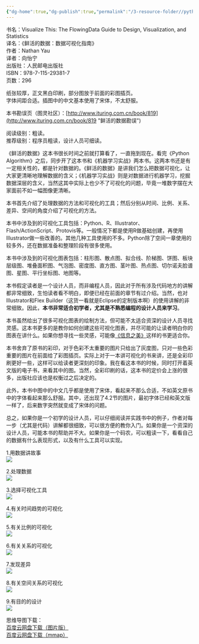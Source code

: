 ```yaml
---
{"dg-home":true,"dg-publish":true,"permalink":"/3-resource-folder//pythoner/","tags":"gardenEntry","dgPassFrontmatter":true}
---
```


书名：Visualize This: The FlowingData Guide to Design, Visualization, and Statistics  
译名：《鲜活的数据：数据可视化指南》  
作者：Nathan Yau  
译者：向怡宁  
出版社：人民邮电出版社  
ISBN：978-7-115-29381-7  
页数：296

纸张较厚，正文黑白印刷，部分图放于前面的彩图插页。  
字体间距合适。插图中的中文基本使用了宋体，不太舒服。

本书勘误页（图灵社区）：[http://www.ituring.com.cn/book/819](http://www.ituring.com.cn/book/819 "鲜活的数据勘误")

阅读级别：粗读。  
推荐级别：程序员粗读，设计人员可细读。  
  
《鲜活的数据》这本书很长时间之前就打算看了，一直拖到现在。看完《Python Algorithm》之后，同步开了这本书和《机器学习实战》两本书。这两本书还是有一定相关性的，都是针对数据的。《鲜活的数据》是讲我们怎么把数据可视化，让大家更清晰地理解数据的含义；《机器学习实战》则是对数据进行机器学习，挖掘数据深层的含义，当然这其中实际上也少不了可视化的问题，毕竟一堆数字摆在大家面前不如一幅图像更清晰。

本书首先介绍了处理数据的方法和可视化的工具；然后分别从时间、比例、关系、差异、空间的角度介绍了可视化的方法。

本书中涉及到的可视化工具包括：Python、R、Illustrator、Flash/ActionScript、Protovis等。一般情况下都是使用R做基础创建，再使用Illustrator做一些改善的。其他几种工具使用的不多。Python除了空间一章使用的较多外，还在数据准备和整理阶段有很多使用。

本书中涉及到的可视化图表包括：柱形图、散点图、拟合线、阶梯图、饼图、板块层级图、堆叠面积图、气泡图、密度图、直方图、茎叶图、热点图、切尔诺夫脸谱图、星图、平行坐标图、地图等。

本书假定读者是一个设计人员，而非编程人员，因此对于所有涉及代码地方的讲解都非常细致，生怕读者看不明白，即便已经在前面的章节有过介绍。当然，也对Illustrator和Flex Builder（这货一看就是Eclipse的定制版本啊）的使用讲解的非常细致。因此，**本书非常适合初学者，尤其是不熟悉编程的设计人员来学习**。

本书虽然给出了很多可视化图表的绘制方法，但可能不太适合资深的设计人员寻找灵感。这本书更多的是教你如何创建这些可视化图表，并尽可能的让读者明白你的图表在讲什么。如果你想寻找一些灵感，可能像[《信息之美》](http://www.pythoner.com/73.html "《信息之美》读书笔记")这样的书更适合你。

本书舍弃了原书的彩印，对于色彩不太重要的图片只给出了灰度图，只对一些色彩重要的图片在前面给了彩图插页。实际上对于一本讲可视化的书来讲，还是全彩印刷更好一些，这样可以给读者更深刻的印象。我在看这本书的时候，同时打开着英文版的电子书，来看其中的图。当然，全彩印刷的话，这本书的定价会上涨的很多，出版社应该也是权衡过之后决定的。

此外，本书中图中的中文几乎都是使用了宋体，看起来不那么合适，不如英文原书中的字体看起来那么舒服。其中，还出现了4.2节的图片，最初字体已经和英文版一样了，后来数字突然就变成了宋体的问题。

总之，如果你是一个初学的设计人员，可以仔细阅读并实践书中的例子，作者对每一步（尤其是代码）讲解都很细致，可以很方便的教你入门。如果你是一个资深的设计人员，可能本书的帮助并不大。如果你是一个码农，可以粗读一下，看看自己的数据有什么表现形式，以及有什么工具可以实现。

1.用数据讲故事  
[![](http://www.pythoner.com/wp-content/uploads/2013/07/1.%E7%94%A8%E6%95%B0%E6%8D%AE%E8%AE%B2%E6%95%85%E4%BA%8B-300x125.png)
](http://www.pythoner.com/wp-content/uploads/2013/07/1.%E7%94%A8%E6%95%B0%E6%8D%AE%E8%AE%B2%E6%95%85%E4%BA%8B.png)

2.处理数据  
[![](http://www.pythoner.com/wp-content/uploads/2013/07/2.%E5%A4%84%E7%90%86%E6%95%B0%E6%8D%AE-250x300.png)
](http://www.pythoner.com/wp-content/uploads/2013/07/2.%E5%A4%84%E7%90%86%E6%95%B0%E6%8D%AE.png)

3.选择可视化工具  
[![](http://www.pythoner.com/wp-content/uploads/2013/07/3.%E9%80%89%E6%8B%A9%E5%8F%AF%E8%A7%86%E5%8C%96%E5%B7%A5%E5%85%B7-300x262.png)
](http://www.pythoner.com/wp-content/uploads/2013/07/3.%E9%80%89%E6%8B%A9%E5%8F%AF%E8%A7%86%E5%8C%96%E5%B7%A5%E5%85%B7.png)

4.有关时间趋势的可视化  
[![](http://www.pythoner.com/wp-content/uploads/2013/07/4.%E6%9C%89%E5%85%B3%E6%97%B6%E9%97%B4%E8%B6%8B%E5%8A%BF%E7%9A%84%E5%8F%AF%E8%A7%86%E5%8C%96-300x166.png)
](http://www.pythoner.com/wp-content/uploads/2013/07/4.%E6%9C%89%E5%85%B3%E6%97%B6%E9%97%B4%E8%B6%8B%E5%8A%BF%E7%9A%84%E5%8F%AF%E8%A7%86%E5%8C%96.png)

5.有关比例的可视化  
[![](http://www.pythoner.com/wp-content/uploads/2013/07/5.%E6%9C%89%E5%85%B3%E6%AF%94%E4%BE%8B%E7%9A%84%E5%8F%AF%E8%A7%86%E5%8C%96-300x134.png)
](http://www.pythoner.com/wp-content/uploads/2013/07/5.%E6%9C%89%E5%85%B3%E6%AF%94%E4%BE%8B%E7%9A%84%E5%8F%AF%E8%A7%86%E5%8C%96.png)

6.有关关系的可视化  
[![](http://www.pythoner.com/wp-content/uploads/2013/07/6.%E6%9C%89%E5%85%B3%E5%85%B3%E7%B3%BB%E7%9A%84%E5%8F%AF%E8%A7%86%E5%8C%96-300x129.png)
](http://www.pythoner.com/wp-content/uploads/2013/07/6.%E6%9C%89%E5%85%B3%E5%85%B3%E7%B3%BB%E7%9A%84%E5%8F%AF%E8%A7%86%E5%8C%96.png)

7.发现差异  
[![](http://www.pythoner.com/wp-content/uploads/2013/07/7.%E5%8F%91%E7%8E%B0%E5%B7%AE%E5%BC%82-300x221.png)
](http://www.pythoner.com/wp-content/uploads/2013/07/7.%E5%8F%91%E7%8E%B0%E5%B7%AE%E5%BC%82.png)

8.有关空间关系的可视化  
[![](http://www.pythoner.com/wp-content/uploads/2013/07/8.%E6%9C%89%E5%85%B3%E7%A9%BA%E9%97%B4%E5%85%B3%E7%B3%BB%E7%9A%84%E5%8F%AF%E8%A7%86%E5%8C%96-300x153.png)
](http://www.pythoner.com/wp-content/uploads/2013/07/8.%E6%9C%89%E5%85%B3%E7%A9%BA%E9%97%B4%E5%85%B3%E7%B3%BB%E7%9A%84%E5%8F%AF%E8%A7%86%E5%8C%96.png)

9.有目的的设计  
[![](http://www.pythoner.com/wp-content/uploads/2013/07/9.%E6%9C%89%E7%9B%AE%E7%9A%84%E7%9A%84%E8%AE%BE%E8%AE%A1-300x81.png)
](http://www.pythoner.com/wp-content/uploads/2013/07/9.%E6%9C%89%E7%9B%AE%E7%9A%84%E7%9A%84%E8%AE%BE%E8%AE%A1.png)

思维导图下载：  
[百度云网盘下载（图片版）](http://pan.baidu.com/share/link?shareid=2667452938&uk=3875896295 "鲜活的数据思维导图")  
[百度云网盘下载（mmap）](http://pan.baidu.com/share/link?shareid=2670462491&uk=3875896295 "鲜活的数据思维导图")